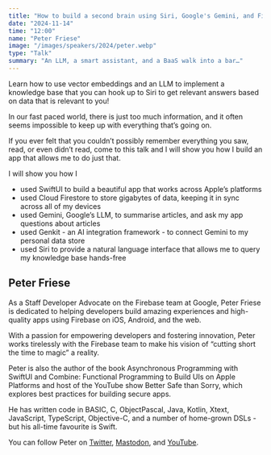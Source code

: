 ```yaml
---
title: "How to build a second brain using Siri, Google's Gemini, and Firebase"
date: "2024-11-14"
time: "12:00"
name: "Peter Friese"
image: "/images/speakers/2024/peter.webp"
type: "Talk"
summary: "An LLM, a smart assistant, and a BaaS walk into a bar…"
---
```


Learn how to use vector embeddings and an LLM to implement a knowledge base that you can hook up to Siri to get relevant answers based on data that is relevant to you!

In our fast paced world, there is just too much information, and it often seems impossible to keep up with everything that’s going on.

If you ever felt that you couldn’t possibly remember everything you saw, read, or even didn’t read, come to this talk and I will show you how I build an app that allows me to do just that.

I will show you how I

- used SwiftUI to build a beautiful app that works across Apple’s platforms
- used Cloud Firestore to store gigabytes of data, keeping it in sync across all of my devices
- used Gemini, Google’s LLM, to summarise articles, and ask my app questions about articles
- used Genkit - an AI integration framework - to connect Gemini to my personal data store
- used Siri to provide a natural language interface that allows me to query my knowledge base hands-free

## Peter Friese

As a Staff Developer Advocate on the Firebase team at Google, Peter Friese is dedicated to helping developers build amazing experiences and high-quality apps using Firebase on iOS, Android, and the web.

With a passion for empowering developers and fostering innovation, Peter works tirelessly with the Firebase team to make his vision of “cutting short the time to magic” a reality.

Peter is also the author of the book Asynchronous Programming with SwiftUI and Combine: Functional Programming to Build UIs on Apple Platforms and host of the YouTube show Better Safe than Sorry, which explores best practices for building secure apps.

He has written code in BASIC, C, ObjectPascal, Java, Kotlin, Xtext, JavaScript, TypeScript, Objective-C, and a number of home-grown DSLs - but his all-time favourite is Swift.

You can follow Peter on [Twitter](https://x.com/peterfriese), [Mastodon](https://iosdev.space/@peterfriese), and [YouTube](https://www.youtube.com/@peterfriese).
